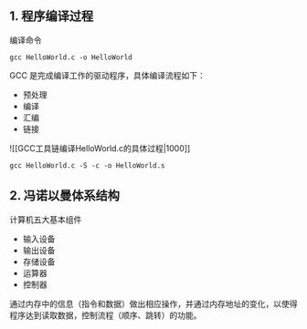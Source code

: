 ## 1. 程序编译过程

编译命令

```shell
gcc HelloWorld.c -o HelloWorld
```

GCC 是完成编译工作的驱动程序，具体编译流程如下：

+ 预处理
+ 编译
+ 汇编
+ 链接

![[GCC工具链编译HelloWorld.c的具体过程|1000]]

```shell
gcc HelloWorld.c -S -c -o HelloWorld.s
```

## 2. 冯诺以曼体系结构

计算机五大基本组件

+ 输入设备
+ 输出设备
+ 存储设备
+ 运算器
+ 控制器

通过内存中的信息（指令和数据）做出相应操作，并通过内存地址的变化，以使得程序达到读取数据，控制流程（顺序、跳转）的功能。
